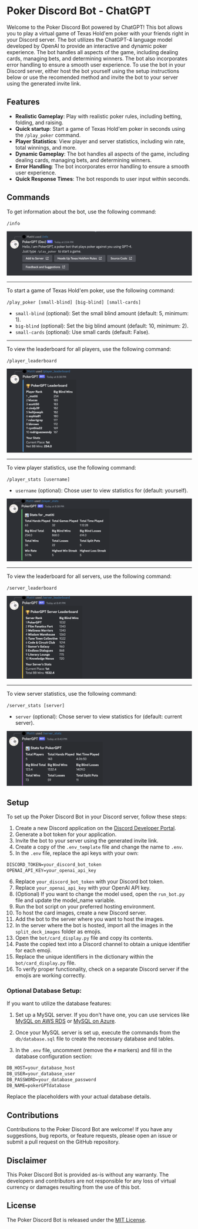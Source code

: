 # Poker Discord Bot - ChatGPT

Welcome to the Poker Discord Bot powered by ChatGPT! This bot allows you to play a virtual game of Texas Hold'em poker with your friends right in your Discord server. The bot utilizes the ChatGPT-4 language model developed by OpenAI to provide an interactive and dynamic poker experience. The bot handles all aspects of the game, including dealing cards, managing bets, and determining winners. The bot also incorporates error handling to ensure a smooth user experience. To use the bot in your Discord server, either host the bot yourself using the setup instructions below or use the recomended method and invite the bot to your server using the generated invite link.
## Features

- **Realistic Gameplay**: Play with realistic poker rules, including betting, folding, and raising.
- **Quick startup**: Start a game of Texas Hold'em poker in seconds using the `/play_poker` command.
- **Player Statistics**: View player and server statistics, including win rate, total winnings, and more.
- **Dynamic Gameplay**: The bot handles all aspects of the game, including dealing cards, managing bets, and determining winners.
- **Error Handling**: The bot incorporates error handling to ensure a smooth user experience.
- **Quick Response Times**: The bot responds to user input within seconds.

## Commands

To get information about the bot, use the following command:

`/info`

![Info Command](docs/command_images/info.png)

---

To start a game of Texas Hold'em poker, use the following command:

`/play_poker [small-blind] [big-blind] [small-cards]`

- `small-blind` (optional): Set the small blind amount (default: 5, minimum: 1).
- `big-blind` (optional): Set the big blind amount (default: 10, minimum: 2).
- `small-cards` (optional): Use small cards (default: False).

---

To view the leaderboard for all players, use the following command:

`/player_leaderboard`

![Player Leaderboard Command](docs/command_images/player_leaderboard.png)

---

To view player statistics, use the following command:

`/player_stats [username]`

- `username` (optional): Chose user to view statistics for (default: yourself).

![Player Stats Command](docs/command_images/player_stats.png)


---

To view the leaderboard for all servers, use the following command:

`/server_leaderboard`

![Server Leaderboard Command](docs/command_images/server_leaderboard.png)


---

To view server statistics, use the following command:

`/server_stats [server]`

- `server` (optional): Chose server to view statistics for (default: current server).

![Server Stats Command](docs/command_images/server_stats.png)

## Setup

To set up the Poker Discord Bot in your Discord server, follow these steps:

1. Create a new Discord application on the [Discord Developer Portal](https://discord.com/developers/applications).
2. Generate a bot token for your application.
3. Invite the bot to your server using the generated invite link.
4. Create a copy of the `.env_template` file and change the name to `.env`.
5. In the `.env` file, replace the api keys with your own:

```plaintext
DISCORD_TOKEN=your_discord_bot_token
OPENAI_API_KEY=your_openai_api_key
```

6. Replace `your_discord_bot_token` with your Discord bot token.
7. Replace `your_openai_api_key` with your OpenAI API key.
8. (Optional) If you want to change the model used, open the `run_bot.py` file and update the model_name variable.
9.  Run the bot script on your preferred hosting environment.
10. To host the card images, create a new Discord server.
11. Add the bot to the server where you want to host the images.
12. In the server where the bot is hosted, import all the images in the `split_deck_images` folder as emojis.
13. Open the `bot/card_display.py` file and copy its contents.
14. Paste the copied text into a Discord channel to obtain a unique identifier for each emoji.
15. Replace the unique identifiers in the dictionary within the `bot/card_display.py` file.
16. To verify proper functionality, check on a separate Discord server if the emojis are working correctly.
    
### Optional Database Setup:

If you want to utilize the database features:

1. Set up a MySQL server. If you don't have one, you can use services like [MySQL on AWS RDS](https://aws.amazon.com/rds/mysql/) or [MySQL on Azure](https://azure.microsoft.com/en-us/services/mysql/).
2. Once your MySQL server is set up, execute the commands from the `db/database.sql` file to create the necessary database and tables.
   
3. In the `.env` file, uncomment (remove the `#` markers) and fill in the database configuration section:

```plaintext
DB_HOST=your_database_host
DB_USER=your_database_user
DB_PASSWORD=your_database_password
DB_NAME=pokerGPTdatabase
```

Replace the placeholders with your actual database details.


## Contributions

Contributions to the Poker Discord Bot are welcome! If you have any suggestions, bug reports, or feature requests, please open an issue or submit a pull request on the GitHub repository.

## Disclaimer

This Poker Discord Bot is provided as-is without any warranty. The developers and contributors are not responsible for any loss of virtual currency or damages resulting from the use of this bot.

## License

The Poker Discord Bot is released under the [MIT License](https://opensource.org/licenses/MIT).
